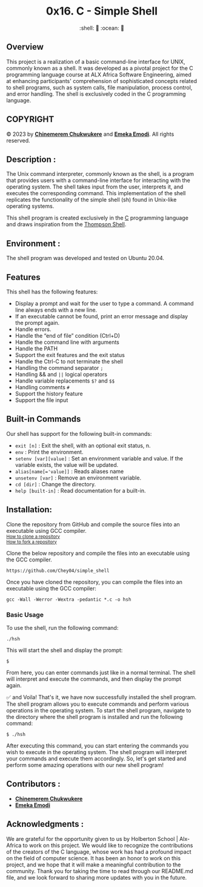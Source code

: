 <h1 align="center">
  0x16. C - Simple Shell
</h1>

<p align="center">
	:shell: 🐚 :ocean: 🌊
</p>

## Overview

This project is a realization of a basic command-line interface for UNIX, commonly known as a shell. It was developed as a pivotal project for the C programming language course at ALX Africa Software Engineering, aimed at enhancing participants' comprehension of sophisticated concepts related to shell programs, such as system calls, file manipulation, process control, and error handling. The shell is exclusively coded in the C programming language.


## COPYRIGHT

&copy; 2023 by [**Chinemerem Chukwukere**](https://github.com/Chey04) and [**Emeka Emodi**](https://github.com/emmy3000). All rights reserved.


## Description :

The Unix command interpreter, commonly known as the shell, is a program that provides users with a command-line interface for interacting with the operating system. The shell takes input from the user, interprets it, and executes the corresponding command. This implementation of the shell replicates the functionality of the simple shell (sh) found in Unix-like operating systems.

This shell program is created exclusively in the [C](https://en.wikipedia.org/wiki/C_(programming_language)) programming language and draws inspiration from the [Thompson Shell](https://en.wikipedia.org/wiki/Thompson_shell).


## Environment :

The shell program was developed and tested on Ubuntu 20.04.

## Features
This shell has the following features:

* Display a prompt and wait for the user to type a command. A command line always ends with a new line.
* If an executable cannot be found, print an error message and display the prompt again.
* Handle errors.
* Handle the “end of file” condition (Ctrl+D)
* Handle the command line with arguments
* Handle the PATH
* Support the exit features and the exit status
* Handle the Ctrl-C to not terminate the shell
* Handling the command separator `;`
* Handling && and `||` logical operators
* Handle variable replacements `$?` and `$$`
* Handling comments `#`
* Support the history feature
* Support the file input

## Built-in Commands
Our shell has support for the following built-in commands:

* `exit [n]` : Exit the shell, with an optional exit status, n.
* `env` : Print the environment.
* `setenv [var][value]` : Set an environment variable and value. If the variable exists, the value will be updated.
* `alias[name[='value]]` : Reads aliases name
* `unsetenv [var]` : Remove an environment variable.
* `cd [dir]` : Change the directory.
* `help [built-in]` : Read documentation for a built-in.

## Installation:

Clone the repository from GitHub and compile the source files into an executable using GCC compiler.<br>
<sub>[How to clone a repository](https://docs.github.com/en/github/creating-cloning-and-archiving-repositories/cloning-a-repository)</sub><br>
<sub>[How to fork a repository](https://docs.github.com/en/github/getting-started-with-github/fork-a-repo)</sub>

Clone the below repository and compile the files into an executable using the GCC compiler.

```
https://github.com/Chey04/simple_shell
```

Once you have cloned the repository, you can compile the files into an executable using the GCC compiler:

```
gcc -Wall -Werror -Wextra -pedantic *.c -o hsh
```

### Basic Usage

To use the shell, run the following command:
```
./hsh
```

This will start the shell and display the prompt:
```
$
```

From here, you can enter commands just like in a normal terminal. The shell will interpret and execute the commands, and then display the prompt again.

:white_check_mark: and Voila! That's it, we have now successfully installed the shell program. The shell program allows you to execute commands and perform various operations in the operating system. To start the shell program, navigate to the directory where the shell program is installed and run the following command:

```
$ ./hsh
```
After executing this command, you can start entering the commands you wish to execute in the operating system. The shell program will interpret your commands and execute them accordingly. So, let's get started and perform some amazing operations with our new shell program!

## Contributors :
* [**Chinemerem Chukwukere**](https://github.com/Chey04)
* [**Emeka Emodi**](https://github.com/emmy3000)

## Acknowledgments :

We are grateful for the opportunity given to us by Holberton School | Alx-Africa to work on this project. We would like to recognize the contributions of the creators of the C language, whose work has had a profound impact on the field of computer science. It has been an honor to work on this project, and we hope that it will make a meaningful contribution to the community. Thank you for taking the time to read through our README.md file, and we look forward to sharing more updates with you in the future.
